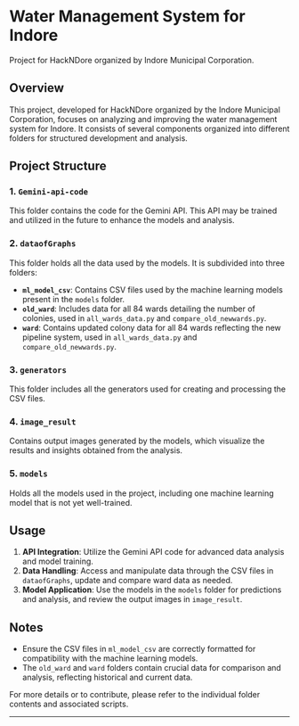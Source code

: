 # Water Management System for Indore
Project for HackNDore organized by Indore Municipal Corporation.
## Overview

This project, developed for HackNDore organized by the Indore Municipal Corporation, focuses on analyzing and improving the water management system for Indore. It consists of several components organized into different folders for structured development and analysis.

## Project Structure

### 1. `Gemini-api-code`
This folder contains the code for the Gemini API. This API may be trained and utilized in the future to enhance the models and analysis.

### 2. `dataofGraphs`
This folder holds all the data used by the models. It is subdivided into three folders:

- **`ml_model_csv`**: Contains CSV files used by the machine learning models present in the `models` folder.
- **`old_ward`**: Includes data for all 84 wards detailing the number of colonies, used in `all_wards_data.py` and `compare_old_newwards.py`.
- **`ward`**: Contains updated colony data for all 84 wards reflecting the new pipeline system, used in `all_wards_data.py` and `compare_old_newwards.py`.

### 3. `generators`
This folder includes all the generators used for creating and processing the CSV files.

### 4. `image_result`
Contains output images generated by the models, which visualize the results and insights obtained from the analysis.

### 5. `models`
Holds all the models used in the project, including one machine learning model that is not yet well-trained.

## Usage

1. **API Integration**: Utilize the Gemini API code for advanced data analysis and model training.
2. **Data Handling**: Access and manipulate data through the CSV files in `dataofGraphs`, update and compare ward data as needed.
3. **Model Application**: Use the models in the `models` folder for predictions and analysis, and review the output images in `image_result`.

## Notes

- Ensure the CSV files in `ml_model_csv` are correctly formatted for compatibility with the machine learning models.
- The `old_ward` and `ward` folders contain crucial data for comparison and analysis, reflecting historical and current data.

For more details or to contribute, please refer to the individual folder contents and associated scripts.

---


